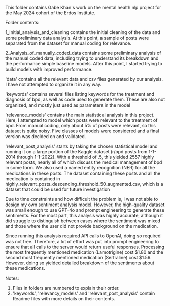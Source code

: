 This folder contains Gabe Khan's work on the mental health nlp project for the May 2024 cohort of the Erdos Institute.

Folder contents:

1_Initial_analysis_and_cleaning contains the initial cleaning of the data and some preliminary data analysis. At this point, a sample of posts were separated from the dataset for manual coding for relevance.

2_Analysis_of_manually_coded_data contains some preliminary analysis of the manual coded data, including trying to understand its breakdown and the performance simple baseline models. After this point, I started trying to build models with improved performance.

'data' contains all the relevant data and csv files generated by our analysis. I have not attempted to organize it in any way.

'keywords' contains several files listing keywords for the treatment and diagnosis of bpd, as well as code used to generate them. These are also not organized, and mostly just used as parameters in the model

'relevance_models' contains the main statistical analysis in this project. Here, I attempted to model which posts were relevant to the treatment of bpd. From manual coding, only about 5% of posts were relevant, so this dataset is quite noisy. Five classes of models were considered and a final version was decided on and validated.

'relevant_post_analysis' starts by taking the chosen statistical model and running it on a large portion of the Kaggle dataset (r/bpd posts from 1-1-2014 through 1-1-2022). With a threshold of .5, this yielded 2557 highly relevant posts, nearly all of which discuss the medical management of bpd in some form. We also used a named entity recognition (NER) for all the medications in these posts. The dataset containing these posts and all the medication is contained in highly_relevant_posts_descending_threshold_50_augmented.csv, which is a dataset that could be used for future investigation

 Due to time constraints and how difficult the problem is, I was not able to design my own sentiment analysis model. However, the high-quality dataset was small enough to use GPT-4o and prompt engineering to generate these sentiments. For the most part, this analysis was highly accurate, although it did struggle to distinguish between cases where the sentiment was mixed and those where the user did not provide background on the medication.

Since running this analysis required API calls to OpenAI, doing so required was not free. Therefore, a lot of effort was put into prompt engineering to ensure that all calls to the server would return useful responses. Processing the most frequently mentioned medication (Lamotrigine) cost $1.80 and the second most frequently mentioned medication (Sertraline) cost $1.56. However, doing so yielded detailed breakdown of the sentiments about these medications.

Notes:
1. Files in folders are numbered to explain their order.
2. 'keywords', 'relevancy_models' and 'relevant_post_analysis' contain Readme files with more details on their contents. 